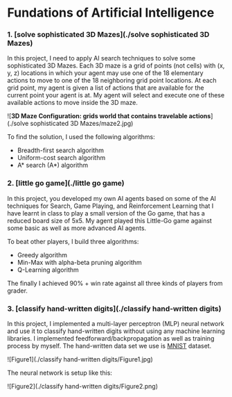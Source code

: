 # Fundations of Artificial Intelligence

### 1. [solve sophisticated 3D Mazes](./solve sophisticated 3D Mazes)

In this project, I need to apply AI search techniques to solve some sophisticated 3D Mazes. Each 3D maze is a grid of points (not cells) with (x, y, z) locations in which your agent may use one of the 18 elementary actions to move to one of the 18 neighboring grid point locations. At each grid point, my agent is given a list of actions that are available for the current point your agent is at. My agent will select and execute one of these available actions to move inside the 3D maze.

![**3D Maze Configuration: grids world that contains travelable actions**](./solve sophisticated 3D Mazes/maze2.jpg)

To find the solution, I used the following algorithms:
- Breadth-first search algorithm
- Uniform-cost search algorithm
- A* search (A*) algorithm

### 2. [little go game](./little go game)

In this project, you developed my own AI agents based on some of the AI techniques for Search, Game Playing, and Reinforcement Learning that I have learnt in class to play a small version of the Go game, that has a reduced board size of 5x5. My agent played this Little-Go game against some basic as well as more advanced AI agents. 

To beat other players, I build three algorithms:

- Greedy algorithm
- Min-Max with alpha-beta pruning algorithm
- Q-Learning algorithm

The finally I achieved 90% + win rate against all three kinds of players from grader.

### 3. [classify hand-written digits](./classify hand-written digits)

In this project, I implemented a multi-layer perceptron (MLP) neural network and use it to classify hand-written digits without using any machine learning libraries. I implemented feedforward/backpropagation as well as training process by myself. The hand-written data set we use is [MNIST](http://yann.lecun.com/exdb/mnist/) dataset.

![Figure1](./classify hand-written digits/Figure1.jpg)

The neural network is setup like this:

![Figure2](./classify hand-written digits/Figure2.png)

